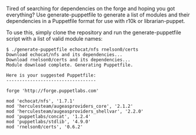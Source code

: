 Tired of searching for dependencies on the forge and hoping you got everything? Use generate-puppetfile to generate a list of modules and their dependencies in a Puppetfile format for use with r10k or librarian-puppet.

To use this, simply clone the repository and run the generate-puppetfile script with a list of valid module names:

```
$ ./generate-puppetfile echocat/nfs rnelson0/certs
Download echocat/nfs and its dependencies...
Download rnelson0/certs and its dependencies...
Module download complete. Generating Puppetfile.

Here is your suggested Puppetfile:
----------------------------------

forge 'http://forge.puppetlabs.com'

mod 'echocat/nfs', '1.7.1'
mod 'herculesteam/augeasproviders_core', '2.1.2'
mod 'herculesteam/augeasproviders_shellvar', '2.2.0'
mod 'puppetlabs/concat', '1.2.4'
mod 'puppetlabs/stdlib', '4.9.0'
mod 'rnelson0/certs', '0.6.2'
```
